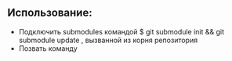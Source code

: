 ## Использование:

- Подключить submodules командой $ git submodule init && git submodule update  , вызванной из корня репозитория
- Позвать команду 